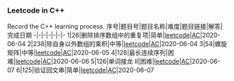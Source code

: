 ### Leetcode in C++
Record the C++ learning process.
序号|题目号|题目名称|难度|题目链接|解答|完成日期
-|-|-|-|-|-|-
1|26|删除排序数组中的重复项|简单|[leetcode](https://leetcode-cn.com/problems/remove-duplicates-from-sorted-array/)|[AC](https://github.com/hysong0101/LeetcodeCplusplus/blob/master/26.%20%E5%88%A0%E9%99%A4%E6%8E%92%E5%BA%8F%E6%95%B0%E7%BB%84%E4%B8%AD%E7%9A%84%E9%87%8D%E5%A4%8D%E9%A1%B9.md)|2020-06-04
2|238|除自身以外数组的乘积|中等|[leetcode](https://leetcode-cn.com/problems/product-of-array-except-self/)|[AC](https://github.com/hysong0101/LeetcodeCplusplus/blob/master/238.%20%E9%99%A4%E8%87%AA%E8%BA%AB%E4%BB%A5%E5%A4%96%E6%95%B0%E7%BB%84%E7%9A%84%E4%B9%98%E7%A7%AF.md)|2020-06-04
3|54|螺旋矩阵|中等|[leetcode](https://leetcode-cn.com/problems/spiral-matrix/)|[AC](https://github.com/hysong0101/LeetcodeCplusplus/blob/master/%E9%9D%A2%E8%AF%95%E9%A2%9829.%20%E9%A1%BA%E6%97%B6%E9%92%88%E6%89%93%E5%8D%B0%E7%9F%A9%E9%98%B5.md)|2020-06-05
4|128|最长连续序列|困难|[leetcode](https://leetcode-cn.com/problems/longest-consecutive-sequence/)|[AC](https://github.com/hysong0101/LeetcodeCplusplus/blob/master/128.%20%E6%9C%80%E9%95%BF%E8%BF%9E%E7%BB%AD%E5%BA%8F%E5%88%97.md)|2020-06-06
5|126|单词接龙 II|困难|[leetcode](https://leetcode-cn.com/problems/word-ladder-ii/)|[AC](https://github.com/hysong0101/LeetcodeCplusplus/blob/master/126.%20%E5%8D%95%E8%AF%8D%E6%8E%A5%E9%BE%99%20II.md)|2020-06-07
6|125|验证回文串|简单|[leetcode](https://leetcode-cn.com/problems/valid-palindrome/)|[AC](https://github.com/hysong0101/LeetcodeCplusplus/blob/master/125.%20%E9%AA%8C%E8%AF%81%E5%9B%9E%E6%96%87%E4%B8%B2.md)|2020-06-07
